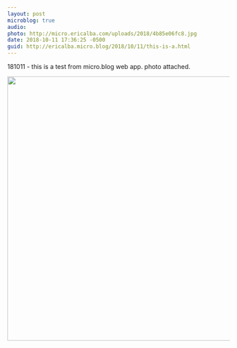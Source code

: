```yaml
---
layout: post
microblog: true
audio: 
photo: http://micro.ericalba.com/uploads/2018/4b85e06fc8.jpg
date: 2018-10-11 17:36:25 -0500
guid: http://ericalba.micro.blog/2018/10/11/this-is-a.html
---
```

181011 - this is a test from micro.blog web app. photo attached.



<img src="http://micro.ericalba.com/uploads/2018/4b85e06fc8.jpg" width="600" height="600" />
